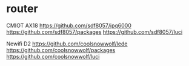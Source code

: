 # router


CMIOT AX18
https://github.com/sdf8057/ipq6000
https://github.com/sdf8057/packages
https://github.com/sdf8057/luci

Newifi D2
https://github.com/coolsnowwolf/lede
https://github.com/coolsnowwolf/packages
https://github.com/coolsnowwolf/luci
